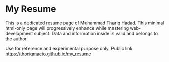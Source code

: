 # My Resume

This is a dedicated resume page of Muhammad Thariq Hadad. This minimal html-only page will progressively enhance while mastering web-development subject. Data and information inside is valid and belongs to the author.

Use for reference and experimental purpose only.
Public link: https://thoriqmacto.github.io/my_resume

